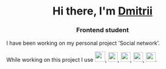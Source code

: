 <h1 align="center">Hi there, I'm <a href="https://github.com/DmitriiSublime" target="_blank">Dmitrii</a></h1>
<h3 align="center">Frontend student</h3>
<p>I have been working on my personal project 'Social network'.</p>
<p>While working on this project I use <img style="width: 27px" src="https://img.icons8.com/?size=512&id=20909&format=png" />, <img style="width: 25px" src="https://cdn1.iconfinder.com/data/icons/logotypes/32/badge-css-3-1024.png" />, <img style="width: 25px" src="https://cdn4.iconfinder.com/data/icons/logos-and-brands/512/187_Js_logo_logos-1024.png" />, <img style="width: 25px" src="https://cdn4.iconfinder.com/data/icons/logos-3/600/React.js_logo-1024.png" />, <img style="width: 25px" src="https://img.icons8.com/?size=512&id=jD-fJzVguBmw&format=png" />.</p>


